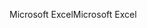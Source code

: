 <span data-ttu-id="6f613-101">Microsoft Excel</span><span class="sxs-lookup"><span data-stu-id="6f613-101">Microsoft Excel</span></span>